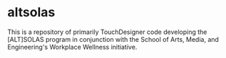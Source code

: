 # altsolas
This is a repository of primarily TouchDesigner code developing the [ALT]SOLAS program in conjunction with the School of Arts, Media, and Engineering's Workplace Wellness initiative.
